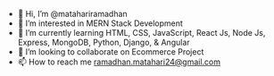 - 👋 Hi, I’m @matahariramadhan
- 👀 I’m interested in MERN Stack Development 
- 🌱 I’m currently learning HTML, CSS, JavaScript, React Js, Node Js, Express, MongoDB, Python, Django, & Angular
- 💞️ I’m looking to collaborate on Ecommerce Project
- 📫 How to reach me ramadhan.matahari24@gmail.com

<!---
matahariramadhan/matahariramadhan is a ✨ special ✨ repository because its `README.md` (this file) appears on your GitHub profile.
You can click the Preview link to take a look at your changes.
--->

